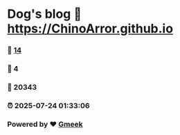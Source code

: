 # Dog's blog :link: https://ChinoArror.github.io 
### :page_facing_up: [14](https://ChinoArror.github.io/tag.html) 
### :speech_balloon: 4 
### :hibiscus: 20343 
### :alarm_clock: 2025-07-24 01:33:06 
### Powered by :heart: [Gmeek](https://github.com/Meekdai/Gmeek)

